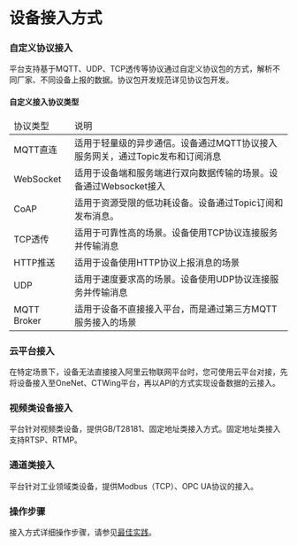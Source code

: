 
# 设备接入方式

<div class='divider'></div>

### 自定义协议接入

平台支持基于MQTT、UDP、TCP透传等协议通过自定义协议包的方式，解析不同厂家、不同设备上报的数据。协议包开发规范详见<a>协议包开发</a>。

#### 自定义接入协议类型
<table class='table'>
        <thead>
            <tr>
              <td>协议类型</td>
              <td>说明</td>
            </tr>
        </thead>
        <tbody>
          <tr>
            <td>MQTT直连</td>
            <td>适用于轻量级的异步通信。设备通过MQTT协议接入服务网关，通过Topic发布和订阅消息</td>
          </tr>
          <tr>
            <td>WebSocket</td>
            <td>适用于设备端和服务端进行双向数据传输的场景。设备通过Websocket接入</td>
          </tr>
          <tr>
            <td> CoAP</td>
            <td>适用于资源受限的低功耗设备。设备通过Topic订阅和发布消息。</td>
          </tr>
          <tr>
            <td>TCP透传</td>
            <td>适用于可靠性高的场景。设备使用TCP协议连接服务并传输消息</td>
          </tr>
          <tr>
            <td>HTTP推送</td>
            <td>适用于设备使用HTTP协议上报消息的场景</td>
          </tr>
          <tr>
            <td>UDP</td>
            <td>适用于速度要求高的场景。设备使用UDP协议连接服务并传输消息</td>
          </tr>
           <tr>
            <td>MQTT Broker</td>
            <td>适用于设备不直接接入平台，而是通过第三方MQTT服务接入的场景</td>
          </tr>
          </tbody>
</table>

### 云平台接入
在特定场景下，设备无法直接接入阿里云物联网平台时，您可使用云平台对接，先将设备接入至OneNet、CTWing平台，再以API的方式实现设备数据的云接入。

### 视频类设备接入
平台针对视频类设备，提供GB/T28181、固定地址类接入方式。固定地址类接入支持RTSP、RTMP。

### 通道类接入
平台针对工业领域类设备，提供Modbus（TCP）、OPC UA协议的接入。

### 操作步骤
接入方式详细操作步骤，请参见[最佳实践](../Best_practices/Device_access.md)。

</div>
